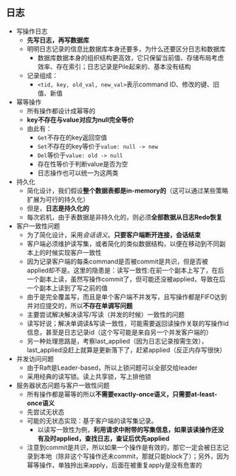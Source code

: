 ## 日志
- 写操作日志
  - **先写日志，再写数据库**
  - 明明日志记录的信息比数据库本身还要多，为什么还要区分日志和数据库
    - 数据库数据本身的组织结构更高效，它只保留当前值、存储布局考虑效率、存在索引；日志记录是Pile起来的、基本没有结构
  - 记录组成：
    - `<tid, key, old_val, new_val>`表示command ID、修改的键、旧值、新值
- 幂等操作
  - 所有操作都设计成幂等的
  - **key不存在与value对应为null完全等价**
  - 由此有：
    - `Get`不存在的key返回空值
    - `Set`不存在的key等价于`value: null -> new`
    - `Del`等价于`value: old -> null`
    - 存在性等价于判断value是否为空
    - 日志操作也可以统一为这两类
- 持久化
  - 简化设计，我们假设**整个数据表都是in-memory的**（这可以通过某些策略扩展为可行的持久化）
  - 但是，**日志是持久化的**
  - 每次宕机，由于表数据是非持久化的，则必须**全部数据从日志Redo恢复**
- 客户一致性问题
  - 为了简化设计，采用*会话语义*。**只要客户端断开连接，会话结束**
  - 客户端必须维护读写集，或者简化的类似数据结构，以便在移动到不同副本上的时候实现客户一致性
  - 因为记录客户端的每条command是否被commit是共识，但是否被applied却不是。这里的隐患是：读写一致性:在前一个副本上写了，在后一个副本上读，虽然写操作commit了，但可能还没被applied，导致在后一个副本上读到了写之前的值
  - 由于是完全覆盖写，而且是单个客户端不并发写，且写操作都是FIFO达到并对应提交的，所以**不存在单调写问题**
  - 主要尝试解决解决读写/写读（并发的时候）一致性的问题
  - 读写好说；解决单调读&写读一致性，可能需要返回读操作关联的写操作id信息，甚至是日志记录id（这个写可能是来自另一个并发客户端的）
  - 另一种处理思路是，考察last_applied（因为日志记录按需生效），last_applied没赶上就算是更新落下了，赶紧applied（反正内存写很快）
- 并发访问问题
  - 由于Raft是Leader-based，所以上锁问题可以全部交给leader
  - 采用经典的读写锁。读上共享锁，写上排他锁
- 服务器状态问题与客户一致性问题
  - 所有操作都是幂等的所以**不需要exactly-once语义，只需要at-least-once语义**
  - 先尝试无状态
  - 可能的无状态实现：基于客户端的读写集记录。
    - 以读写一致性为例，**利用请求中附带的写集信息，如果该读操作还没有及时applied，查找日志，查证后优先applied**
  - 注意到commit是共识，所以如果一个操作是有效的，那它一定会被日志记录到本地（除非这个写操作还未commit，那就只能block了）；另外，因为幂等操作，单独拎出来apply，后面在被重复apply是没有危害的
